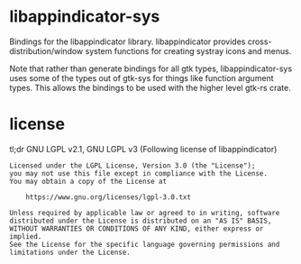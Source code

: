 # libappindicator-sys

Bindings for the libappindicator library. libappindicator provides
cross-distribution/window system functions for creating systray icons
and menus.

Note that rather than generate bindings for all gtk types,
libappindicator-sys uses some of the types out of gtk-sys for things
like function argument types. This allows the bindings to be used with
the higher level gtk-rs crate.

# license

tl;dr GNU LGPL v2.1, GNU LGPL v3 (Following license of libappindicator)

    Licensed under the LGPL License, Version 3.0 (the "License");
    you may not use this file except in compliance with the License.
    You may obtain a copy of the License at
 
        https://www.gnu.org/licenses/lgpl-3.0.txt
 
    Unless required by applicable law or agreed to in writing, software
    distributed under the License is distributed on an "AS IS" BASIS,
    WITHOUT WARRANTIES OR CONDITIONS OF ANY KIND, either express or implied.
    See the License for the specific language governing permissions and
    limitations under the License.
